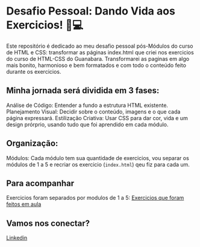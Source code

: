 # Desafio Pessoal: Dando Vida aos Exercicios! 🎨💻
Este repositório é dedicado ao meu desafio pessoal pós-Módulos do curso de HTML e CSS: transformar as páginas index.html que criei nos exercicios do curso de HTML-CSS do Guanabara. Transformarei as paginas em algo mais bonito, harmonioso e bem formatados e com todo o conteúdo feito durante os exercicios.

## Minha jornada será dividida em 3 fases:
Análise de Código: Entender a fundo a estrutura HTML existente.
Planejamento Visual: Decidir sobre o conteúdo, imagens e o que cada página expressará.
Estilização Criativa: Usar CSS para dar cor, vida e um design prórprio, usando tudo que foi aprendido em cada módulo.

## Organização: 
Módulos: Cada módulo tem sua quantidade de exercicios, vou separar os módulos de 1 a 5 e recriar os exercicio (`index.html`) qeu fiz para cada um.

## Para acompanhar
Exercicios foram separados por modulos de 1 a 5:
[Exercicios que foram feitos em aula](https://github.com/JhonathanPb/html-css)

## Vamos nos conectar?
[Linkedin](https://www.linkedin.com/in/jhonathanpablo)
